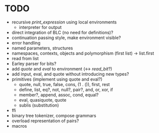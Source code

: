 TODO
====

* recursive *print\_expression* using local environments
    * interpreter for output
* direct integration of BLC (no need for definitions)?
* continuation passing style, make environment visible?
* error handling
* named parameters, structures
* namespaces, contexts, objects and polymorphism
  (first list) -> list.first
* read from list
* Earley parser for bits?
* add *quote* and *eval* to environment (<-> *read\_bit*?)
* add input, eval, and quote without introducing new types?
* primitives (implement using quote and eval?)
    * quote, null, true, false, cons, (1 . ()), first, rest
    * define, list, eq?, not, null?, pair?, and, or, xor, if
    * member?, append, assoc, cond, equal?
    * eval, quasiquote, quote
    * sublis (substitution)
* ffi
* binary tree tokenizer, compose grammars
* overload representation of pairs?
* macros
